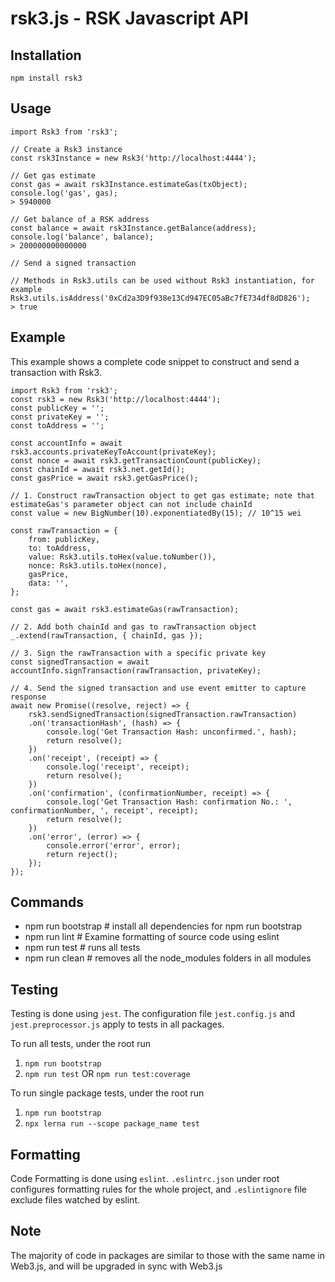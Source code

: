 # rsk3.js - RSK Javascript API
## Installation
`npm install rsk3`

## Usage
```
import Rsk3 from 'rsk3';

// Create a Rsk3 instance
const rsk3Instance = new Rsk3('http://localhost:4444');

// Get gas estimate 
const gas = await rsk3Instance.estimateGas(txObject);
console.log('gas', gas);
> 5940000

// Get balance of a RSK address
const balance = await rsk3Instance.getBalance(address);
console.log('balance', balance);
> 200000000000000

// Send a signed transaction

// Methods in Rsk3.utils can be used without Rsk3 instantiation, for example
Rsk3.utils.isAddress('0xCd2a3D9f938e13Cd947EC05aBc7fE734df8dD826');
> true
```

## Example
This example shows a complete code snippet to construct and send a transaction with Rsk3.
```
import Rsk3 from 'rsk3';
const rsk3 = new Rsk3('http://localhost:4444');
const publicKey = '';
const privateKey = '';
const toAddress = '';

const accountInfo = await rsk3.accounts.privateKeyToAccount(privateKey);
const nonce = await rsk3.getTransactionCount(publicKey);
const chainId = await rsk3.net.getId();
const gasPrice = await rsk3.getGasPrice();

// 1. Construct rawTransaction object to get gas estimate; note that estimateGas's parameter object can not include chainId
const value = new BigNumber(10).exponentiatedBy(15); // 10^15 wei

const rawTransaction = {
    from: publicKey,
    to: toAddress,
    value: Rsk3.utils.toHex(value.toNumber()),
    nonce: Rsk3.utils.toHex(nonce),
    gasPrice,
    data: '',
};

const gas = await rsk3.estimateGas(rawTransaction);

// 2. Add both chainId and gas to rawTransaction object
_.extend(rawTransaction, { chainId, gas });

// 3. Sign the rawTransaction with a specific private key
const signedTransaction = await accountInfo.signTransaction(rawTransaction, privateKey);

// 4. Send the signed transaction and use event emitter to capture response
await new Promise((resolve, reject) => {
    rsk3.sendSignedTransaction(signedTransaction.rawTransaction)
    .on('transactionHash', (hash) => {
        console.log('Get Transaction Hash: unconfirmed.', hash);
        return resolve();
    })
    .on('receipt', (receipt) => {
        console.log('receipt', receipt);
        return resolve();
    })
    .on('confirmation', (confirmationNumber, receipt) => {
        console.log('Get Transaction Hash: confirmation No.: ', confirmationNumber, ', receipt', receipt);
        return resolve();
    })
    .on('error', (error) => {
        console.error('error', error);
        return reject();
    });
});
```

## Commands

- npm run bootstrap # install all dependencies for npm run bootstrap
- npm run lint # Examine formatting of source code using eslint
- npm run test # runs all tests 
- npm run clean # removes all the node_modules folders in all modules


## Testing

Testing is done using `jest`. The configuration file `jest.config.js` and `jest.preprocessor.js` apply to tests in all packages.

To run all tests, under the root run
1. `npm run bootstrap`
1. `npm run test` OR `npm run test:coverage`

To run single package tests, under the root run
1. `npm run bootstrap`
1. `npx lerna run --scope package_name test`

## Formatting
Code Formatting is done using `eslint`. `.eslintrc.json` under root configures formatting rules for the whole project, and `.eslintignore` file exclude files watched by eslint.

## Note
The majority of code in packages are similar to those with the same name in Web3.js, and will be upgraded in sync with Web3.js
